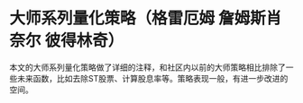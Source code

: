 # 大师系列量化策略（格雷厄姆 詹姆斯肖奈尔 彼得林奇）

本文的大师系列量化策略做了详细的注释，和社区内以前的大师策略相比排除了一些未来函数，比如去除ST股票、计算股息率等。策略表现一般，有进一步改进的空间。